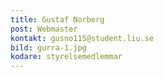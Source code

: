 ```yaml
---
title: Gustaf Norberg
post: Webmaster
kontakt: gusno115@student.liu.se
bild: gurra-1.jpg
kodare: styrelsemedlemmar
---
```

